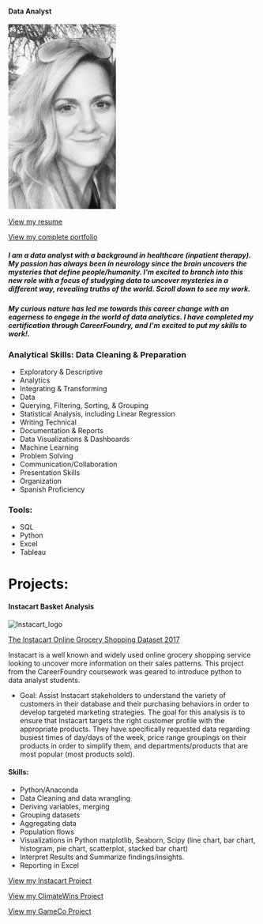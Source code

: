 #### Data Analyst                        
![About me](assets/me3.png)                            

[View  my resume](https://github.com/Nancy-Kolaski/Nancy-Kolaski.github.io/raw/main/kolaski-Nancy-resume.pdf)

[View my complete portfolio](https://github.com/Nancy-Kolaski/Nancy-Kolaski.github.io/raw/main/NK%20Data%20Analytics%20Portfolio%20(6).pdf)




##### I am a data analyst with a background in healthcare (inpatient therapy). My passion has always been in neurology since the brain uncovers the mysteries that define people/humanity. I'm excited to branch into this new role with a focus of studyging data to uncover mysteries in a different way, revealing truths of the world. Scroll down to see my work.

##### My curious nature has led me towards this career change with an eagerness to engage in the world of data analytics.  I have completed my certification through CareerFoundry, and I'm excited to put my skills to work!.  

### Analytical Skills:  Data Cleaning & Preparation
* Exploratory & Descriptive    
* Analytics
* Integrating & Transforming 
* Data
* Querying, Filtering, Sorting, & Grouping
* Statistical Analysis, including Linear Regression
* Writing Technical
* Documentation & Reports
* Data Visualizations & Dashboards
* Machine Learning
* Problem Solving
* Communication/Collaboration
* Presentation Skills
* Organization
* Spanish Proficiency

### Tools:
* SQL
* Python
* Excel
* Tableau

# Projects:
#### **Instacart Basket Analysis**
<img width="260" alt="Instacart_logo " src="https://github.com/Nancy-Kolaski/Python-Instacart-Analysis/assets/172224909/e847a74b-0a70-43f6-8bc9-2cb4a158f430">

[The Instacart Online Grocery Shopping Dataset 2017](www.instacart.com/datasets/grocery-shopping-2017)

Instacart is a well known and widely used online grocery shopping service looking to uncover more information on their sales patterns. This project from the CareerFoundry coursework was geared to introduce python to data analyst students.
  * Goal: Assist Instacart stakeholders to understand the variety of customers in their database and their purchasing behaviors in order to develop targeted marketing strategies. The goal for this analysis is to ensure that Instacart targets the right customer profile with the appropriate products. They have specifically requested data regarding busiest times of day/days of the week, price range groupings on their products in order to simplify them, and departments/products that are most popular (most products sold).
#### Skills:
- Python/Anaconda
- Data Cleaning and data wrangling
- Deriving variables, merging
- Grouping datasets
- Aggregating data
- Population flows
- Visualizations in Python matplotlib, Seaborn, Scipy (line chart, bar chart, histogram, pie chart, scatterplot, stacked bar chart)
- Interpret Results and Summarize findings/insights.
- Reporting in Excel

[View my Instacart Project](https://github.com/Nancy-Kolaski/Nancy-Kolaski.github.io/raw/main/Projects!/Instacart%20Project.pdf)


[View my ClimateWins Project](https://github.com/Nancy-Kolaski/Nancy-Kolaski.github.io/raw/main/Projects!/ClimateWins%20Project.pdf)

[View my GameCo Project](https://github.com/Nancy-Kolaski/Nancy-Kolaski.github.io/raw/main/Projects!/GameCo%20Financial%20Analysis%20Project.pdf)







